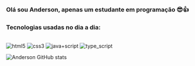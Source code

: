 ### Olá sou Anderson, apenas um estudante em programação 😎👍


### Tecnologias usadas no dia a dia:
<div style="display: inline-block"><br>
<img src="https://img.shields.io/badge/HTML5-E34F26?style=for-the-badge&logo=html5&logoColor=white" alt="html5">
<img src="https://img.shields.io/badge/CSS3-1572B6?style=for-the-badge&logo=css3&logoColor=white" alt="css3">
<img src="https://img.shields.io/badge/JavaScript-F7DF1E?style=for-the-badge&logo=javascript&logoColor=black" alt="java+script">
<img src="https://img.shields.io/badge/TypeScript-007ACC?style=for-the-badge&logo=typescript&logoColor=white" alt="type_script">
</div>

![Anderson GitHub stats](https://github-readme-stats.vercel.app/api?username=AndersonKauanDevs&show_icons=true&theme=dark)

